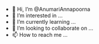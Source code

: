 - 👋 Hi, I’m @AnumariAnnapoorna
- 👀 I’m interested in ...
- 🌱 I’m currently learning ...
- 💞️ I’m looking to collaborate on ...
- 📫 How to reach me ...

<!---
AnumariAnnapoorna/AnumariAnnapoorna is a ✨ special ✨ repository because its `README.md` (this file) appears on your GitHub profile.
You can click the Preview link to take a look at your changes.
--->
